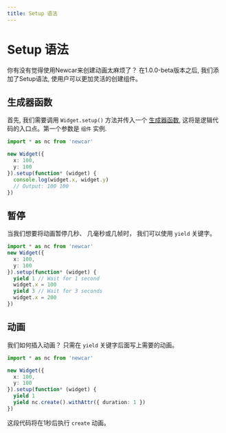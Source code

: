 ```yaml
---
title: Setup 语法
---
```


# Setup 语法

你有没有觉得使用Newcar来创建动画太麻烦了？ 在1.0.0-beta版本之后, 我们添加了Setup语法, 使用户可以更加灵活的创建组件。 

## 生成器函数

首先, 我们需要调用 `Widget.setup()` 方法并传入一个 [生成器函数](https://developer.mozilla.org/zh-CN/docs/Web/JavaScript/Guide/Iterators_and_Generators#generator_functions), 这将是逻辑代码的入口点。第一个参数是 `组件` 实例.

```ts
import * as nc from 'newcar'

new Widget({
  x: 100,
  y: 100
}).setup(function* (widget) {
  console.log(widget.x, widget.y)
  // Output: 100 100
})
```

## 暂停

当我们想要将动画暂停几秒、 几毫秒或几帧时， 我们可以使用 `yield` 关键字。

```ts
import * as nc from 'newcar'
new Widget({
  x: 100,
  y: 100
}).setup(function* (widget) {
  yield 1 // Wait for 1 second
  widget.x = 100
  yield 3 // Wait for 3 seconds
  widget.x = 200
})
```

## 动画

我们如何插入动画？ 只需在 `yield` 关键字后面写上需要的动画。

```ts
import * as nc from 'newcar'

new Widget({
  x: 100,
  y: 100
}).setup(function* (widget) {
  yield 1
  yield nc.create().withAttr({ duration: 1 })
})
```

这段代码将在1秒后执行 `create` 动画。